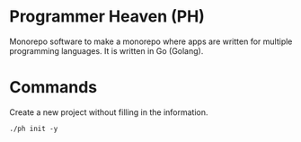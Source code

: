 # Programmer Heaven (PH)
Monorepo software to make a monorepo where apps are written for multiple programming languages. It is written in Go (Golang).

# Commands
Create a new project without filling in the information.

`./ph init -y`